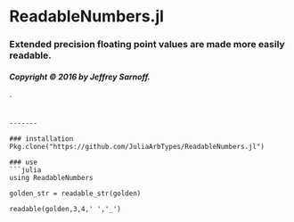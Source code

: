 # ReadableNumbers.jl

### Extended precision floating point values are made more easily readable.
     
##### Copyright © 2016 by Jeffrey Sarnoff.
`
 ```

-------

### installation
Pkg.clone("https://github.com/JuliaArbTypes/ReadableNumbers.jl")

### use
```julia
using ReadableNumbers

golden_str = readable_str(golden)

readable(golden,3,4,' ','_')

```


